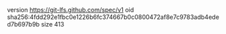 version https://git-lfs.github.com/spec/v1
oid sha256:4fdd292e1fbc0e1226b6fc374667b0c0800472af8e7c9783adb4eded7b697b9b
size 413
